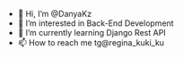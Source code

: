 - 👋 Hi, I’m @DanyaKz
- 👀 I’m interested in Back-End Development
- 🌱 I’m currently learning Django Rest API
- 📫 How to reach me tg@regina_kuki_ku

<!---
DanyaKz/DanyaKz is a ✨ special ✨ repository because its `README.md` (this file) appears on your GitHub profile.
You can click the Preview link to take a look at your changes.
--->
